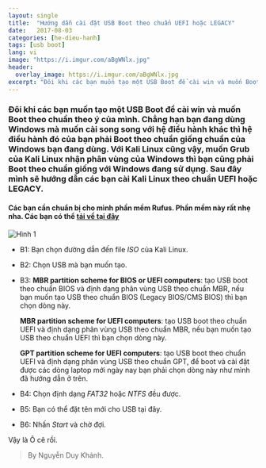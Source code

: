 ```yaml
---
layout: single
title:  "Hướng dẫn cài đặt USB Boot theo chuẩn UEFI hoặc LEGACY"
date:   2017-08-03
categories: [he-dieu-hanh]
tags: [usb boot]
lang: vi
image: "https://i.imgur.com/aBgWNlx.jpg"
header:
  overlay_image: https://i.imgur.com/aBgWNlx.jpg
excerpt: "Đôi khi các bạn muốn tạo một USB Boot để cài win và muốn Boot theo chuẩn theo ý của mình. Chẳng hạn bạn đang dùng Windows mà muốn cài song song với hệ điều hành khác thì hệ điều hành đó của bạn phải Boot theo chuẩn giống chuẩn của Windows bạn đang dùng. Với Kali Linux cũng vậy, muốn **Grub** của Kali Linux nhận phân vùng của Windows thì bạn cũng phải Boot theo chuẩn giống với Windows đang sử dụng. Sau đây mình sẽ hướng dẫn các bạn cài Kali Linux theo chuẩn UEFI hoặc LEGACY"
---
```

### Đôi khi các bạn muốn tạo một USB Boot để cài win và muốn Boot theo chuẩn theo ý của mình. Chẳng hạn bạn đang dùng Windows mà muốn cài song song với hệ điều hành khác thì hệ điều hành đó của bạn phải Boot theo chuẩn giống chuẩn của Windows bạn đang dùng. Với Kali Linux cũng vậy, muốn **Grub** của Kali Linux nhận phân vùng của Windows thì bạn cũng phải Boot theo chuẩn giống với Windows đang sử dụng. Sau đây mình sẽ hướng dẫn các bạn cài Kali Linux theo chuẩn UEFI hoặc LEGACY.

#### Các bạn cần chuẩn bị cho mình phần mềm **Rufus**. Phần mềm này rất nhẹ nha. Các bạn có thể [tải về tại đây](http://rufus.akeo.ie/)

![Hình 1](https://i.imgur.com/RanF4mx.jpg)

* B1: Bạn chọn đường dẫn đến file _ISO_ của Kali Linux.
* B2: Chọn USB mà bạn muốn tạo.
* B3: **MBR partition scheme for BIOS or UEFI computers**: tạo USB boot theo chuẩn BIOS và định dạng phân vùng USB theo chuẩn MBR, nếu bạn muốn tạo USB theo chuẩn BIOS (Legacy BIOS/CMS BIOS) thì bạn chọn dòng này.

	**MBR partition scheme for UEFI computers**: tạo USB boot theo chuẩn UEFI và định dạng phân vùng USB theo chuẩn MBR, nếu bạn muốn tạo USB theo chuẩn UEFI thì bạn chọn dòng này.

	**GPT partition scheme for UEFI computers**: tạo USB boot theo chuẩn UEFI và định dạng phân vùng USB theo chuẩn GPT, để boot và cài đặt được các dòng laptop mới ngày nay bạn phải chọn dòng này như mình đã hướng dẫn ở trên.
* B4: Chọn định dạng _FAT32_ hoặc  _NTFS_ đều được.
* B5: Bạn có thể đặt tên mới cho USB tại đây.
* B6: Nhấn _Start_ và chờ đợi.

Vậy là Ô cê rồi.

> By Nguyễn Duy Khánh.

